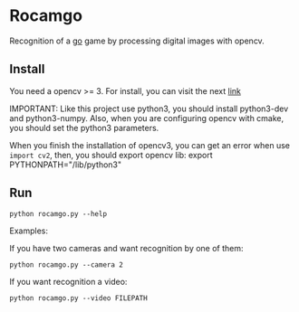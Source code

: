 # Rocamgo

Recognition of a [go](http://en.wikipedia.org/wiki/Go_(game)) game by processing digital images with opencv.


## Install

You need a opencv >= 3. For install, you can visit the next
[link](http://docs.opencv.org/master/d7/d9f/tutorial_linux_install.html#gsc.tab=0)

IMPORTANT: Like this project use python3, you should install python3-dev and python3-numpy.
Also, when you are configuring opencv with cmake, you should set the python3 parameters.

When you finish the installation of opencv3, you can get an error when use `import cv2`, then, you
should export opencv lib: export PYTHONPATH="<cmake-build-dir>/lib/python3"


## Run

```
python rocamgo.py --help
```

Examples:

If you have two cameras and want recognition by one of them:

```
python rocamgo.py --camera 2
```

If you want recognition a video:

```
python rocamgo.py --video FILEPATH
```
